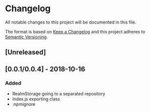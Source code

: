 # Changelog
All notable changes to this project will be documented in this file.

The format is based on [Keep a Changelog](http://keepachangelog.com/en/1.0.0/)
and this project adheres to [Semantic Versioning](http://semver.org/spec/v2.0.0.html).

## [Unreleased]

## [0.0.1/0.0.4] - 2018-10-16
### Added
- RealmStorage going to a separated repository
- Index.js exporting class
- .npmignore
